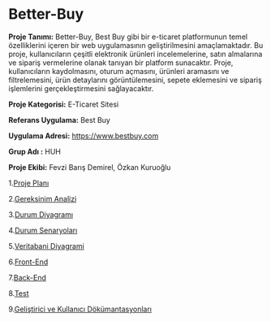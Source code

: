 # Better-Buy

**Proje Tanımı:** Better-Buy, Best Buy gibi bir e-ticaret platformunun temel özelliklerini içeren bir web uygulamasının geliştirilmesini amaçlamaktadır. Bu proje, kullanıcıların çeşitli elektronik ürünleri incelemelerine, satın almalarına ve sipariş vermelerine olanak tanıyan bir platform sunacaktır. Proje, kullanıcıların kaydolmasını, oturum açmasını, ürünleri aramasını ve filtrelemesini, ürün detaylarını görüntülemesini, sepete eklemesini ve sipariş işlemlerini gerçekleştirmesini sağlayacaktır.

**Proje Kategorisi:** E-Ticaret Sitesi

**Referans Uygulama:** Best Buy

**Uygulama Adresi:** https://www.bestbuy.com

**Grup Adı :** HUH

**Proje Ekibi:** Fevzi Barış Demirel, Özkan Kuruoğlu

1.[Proje Planı](ProjePlani.md)

2.[Gereksinim Analizi](GereksinimAnalizi.md)

3.[Durum Diyagramı](DurumDiyagrami.md)

4.[Durum Senaryoları](DurumSenaryolari.md)

5.[Veritabani Diyagrami](VeritabaniDiyagrami.md)

6.[Front-End](Frontend.md)

7.[Back-End](Backend.md)

8.[Test](Test.md)

9.[Geliştirici ve Kullanıcı Dökümantasyonları](Document.md)
   
